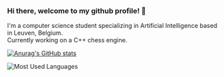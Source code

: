 ### Hi there, welcome to my github profile! 👋

I'm a computer science student specializing in Artificial Intelligence based in Leuven, Belgium. <br/>
Currently working on a C++ chess engine. <br/>


[![Anurag's GitHub stats](https://github-readme-stats.vercel.app/api?username=SebastienRaeymaekers)](https://github.com/anuraghazra/github-readme-stats)


![Most Used Languages](https://github-readme-stats.vercel.app/api/top-langs/?username=SebastienRaeymaekers&layout=compact&langs_count=8)
